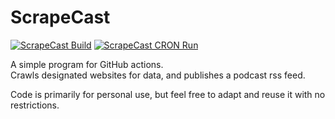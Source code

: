 # ScrapeCast

[![ScrapeCast Build](https://github.com/reformatus/scrapecast/actions/workflows/build.yml/badge.svg)](https://github.com/reformatus/scrapecast/actions/workflows/build.yml) [![ScrapeCast CRON Run](https://github.com/reformatus/scrapecast/actions/workflows/run.yml/badge.svg)](https://github.com/reformatus/scrapecast/actions/workflows/run.yml)

A simple program for GitHub actions.\
Crawls designated websites for data, and publishes a podcast rss feed.

Code is primarily for personal use, but feel free to adapt and reuse it with no restrictions.
